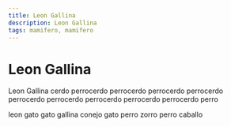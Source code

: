 ```yaml
---
title: Leon Gallina
description: Leon Gallina
tags: mamifero, mamifero
---
```


# Leon Gallina

Leon Gallina cerdo perrocerdo perrocerdo perrocerdo perrocerdo perrocerdo perrocerdo perrocerdo perrocerdo perrocerdo perro

leon gato gato gallina conejo gato perro zorro perro caballo